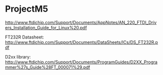 # ProjectM5

http://www.ftdichip.com/Support/Documents/AppNotes/AN_220_FTDI_Drivers_Installation_Guide_for_Linux%20.pdf

FT232R Datasheet:
http://www.ftdichip.com/Support/Documents/DataSheets/ICs/DS_FT232R.pdf

D2xx library:
http://www.ftdichip.com/Support/Documents/ProgramGuides/D2XX_Programmer%27s_Guide%28FT_000071%29.pdf
